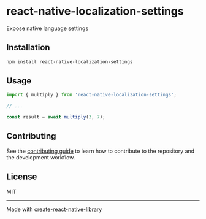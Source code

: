 # react-native-localization-settings

Expose native language settings

## Installation

```sh
npm install react-native-localization-settings
```

## Usage

```js
import { multiply } from 'react-native-localization-settings';

// ...

const result = await multiply(3, 7);
```

## Contributing

See the [contributing guide](CONTRIBUTING.md) to learn how to contribute to the repository and the development workflow.

## License

MIT

---

Made with [create-react-native-library](https://github.com/callstack/react-native-builder-bob)

